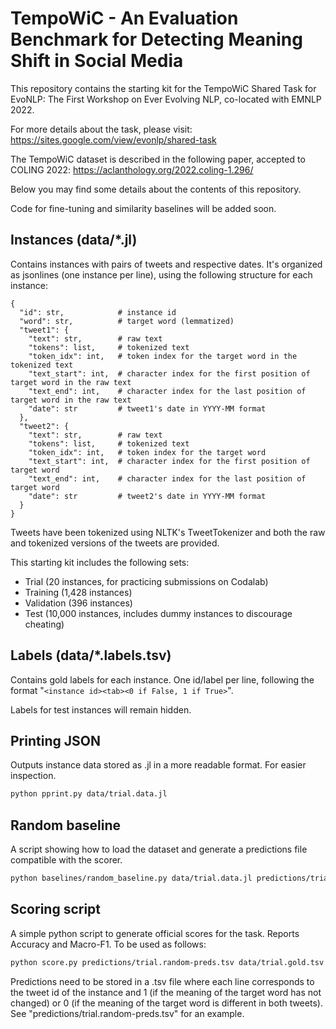 # TempoWiC - An Evaluation Benchmark for Detecting Meaning Shift in Social Media

This repository contains the starting kit for the TempoWiC Shared Task for EvoNLP: The First Workshop on Ever Evolving NLP, co-located with EMNLP 2022.

For more details about the task, please visit:
https://sites.google.com/view/evonlp/shared-task

The TempoWiC dataset is described in the following paper, accepted to COLING 2022:
https://aclanthology.org/2022.coling-1.296/


Below you may find some details about the contents of this repository.

Code for fine-tuning and similarity baselines will be added soon.


## Instances (data/*.jl)

Contains instances with pairs of tweets and respective dates. It's organized as jsonlines (one instance per line), using the following structure for each instance:

```
{
  "id": str,            # instance id
  "word": str,          # target word (lemmatized)
  "tweet1": {
    "text": str,        # raw text
    "tokens": list,     # tokenized text
    "token_idx": int,   # token index for the target word in the tokenized text
    "text_start": int,  # character index for the first position of target word in the raw text
    "text_end": int,    # character index for the last position of target word in the raw text
    "date": str         # tweet1's date in YYYY-MM format
  },
  "tweet2": {
    "text": str,        # raw text
    "tokens": list,     # tokenized text
    "token_idx": int,   # token index for the target word
    "text_start": int,  # character index for the first position of target word
    "text_end": int,    # character index for the last position of target word
    "date": str         # tweet2's date in YYYY-MM format
  }
}
```

Tweets have been tokenized using NLTK's TweetTokenizer and both the raw and tokenized versions of the tweets are provided.

This starting kit includes the following sets:
- Trial (20 instances, for practicing submissions on Codalab)
- Training (1,428 instances)
- Validation (396 instances)
- Test (10,000 instances, includes dummy instances to discourage cheating)


## Labels (data/*.labels.tsv)

Contains gold labels for each instance. One id/label per line, following the format "`<instance id><tab><0 if False, 1 if True>`".

Labels for test instances will remain hidden.


## Printing JSON

Outputs instance data stored as .jl in a more readable format. For easier inspection.

```bash
python pprint.py data/trial.data.jl
```


## Random baseline

A script showing how to load the dataset and generate a predictions file compatible with the scorer.

```bash
python baselines/random_baseline.py data/trial.data.jl predictions/trial.random-preds.tsv
```


## Scoring script

A simple python script to generate official scores for the task. Reports Accuracy and Macro-F1. To be used as follows:

```bash
python score.py predictions/trial.random-preds.tsv data/trial.gold.tsv
```

Predictions need to be stored in a .tsv file where each line corresponds to the tweet id of the instance and 1 (if the meaning of the target word has not changed) or 0 (if the meaning of the target word is different in both tweets). See "predictions/trial.random-preds.tsv" for an example.
